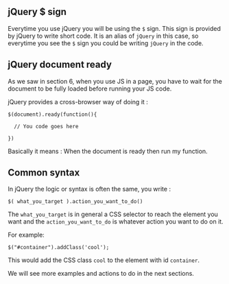 ## jQuery $ sign

Everytime you use jQuery you will be using the `$` sign. This sign is provided by jQuery to write short code. It is an alias of `jQuery` in this case, so everytime you see the `$` sign you could be writing `jQuery` in the code.



## jQuery document ready

As we saw in section 6, when you use JS in a page, you have to wait for the document to be fully loaded before running your JS code.

jQuery provides a cross-browser way of doing it :
```
$(document).ready(function(){

  // You code goes here

})
```

Basically it means :  When the document is ready then run my function.

## Common syntax
In jQuery the logic or syntax is often the same, you write :

`$( what_you_target ).action_you_want_to_do()`

The `what_you_target` is in general a CSS selector to reach the element you want and the `action_you_want_to_do` is whatever action you want to do on it.

For example:

```
$("#container").addClass('cool');
```

This would add the CSS class `cool` to the element with id `container`.

We will see more examples and actions to do in the next sections.
